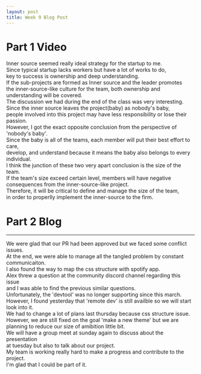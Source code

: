 ```yaml
---
layout: post
title: Week 9 Blog Post
---
```


# Part 1 Video

Inner source seemed really ideal strategy for the startup to me.  
Since typical startup lacks workers but have a lot of works to do,  
key to success is ownership and deep understanding.  
If the sub-projects are formed as Inner source and the leader promotes  
the inner-source-like culture for the team, both ownership and understanding will be covered.  
The discussion we had during the end of the class was very interesting.  
Since the inner source leaves the project(baby) as nobody's baby,  
people involved into this project may have less responsibility or lose their passion.  
However, I got the exact opposite conclusion from the perspective of 'nobody's baby'.  
Since the baby is all of the teams, each member will put their best effort to care,  
develop, and understand because it means the baby also belongs to every individual.  
I think the junction of these two very apart conclusion is the size of the team.  
If the team's size exceed certain level, members will have negative consequences from the inner-source-like project.  
Therefore, it will be critical to define and manage the size of the team,  
in order to properlly implement the inner-source to the firm.

# Part 2 Blog

<hr>

We were glad that our PR had been approved but we faced some conflict issues.  
At the end, we were able to manage all the tangled problem by constant communicaiton.  
I also found the way to map the css structure with spotify app.  
Alex threw a question at the community discord channel regarding this issue  
and I was able to find the previous similar questions.  
Unfortunately, the 'devtool' was no longer supporting since this march.  
However, I found yesterday that 'remote dev' is still availble so we will start look into it.  
We had to change a lot of plans last thursday because css structure issue.  
However, we are still fixed on the goal 'make a new theme' but we are  
planning to reduce our size of amibition little bit.  
We will have a group meet at sunday again to discuss about the presentation  
at tuesday but also to talk about our project.  
My team is working really hard to make a progress and contribute to the project.  
I'm glad that I could be part of it.

